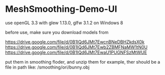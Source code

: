 # MeshSmoothing-Demo-UI

use openGL 3.3 with glew 1.13.0, glfw 3.1.2 on Windows 8

before use, make sure you download models from
  
  https://drive.google.com/file/d/0B1IQd6JMt7EwcnBNeDBHZkdsX0k
  https://drive.google.com/file/d/0B1IQd6JMt7Ewb2ZBMFNaMW1tN0U
  https://drive.google.com/file/d/0B1IQd6JMt7EwaU1PUGNFSzMtWUE

put them in smoothing floder, and unzip them 
for example, ther should be a file in path like: /smoothing/ori/bunny.obj
